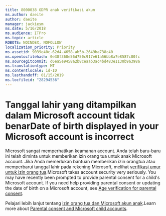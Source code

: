 ```yaml
---
title: 8000038 GDPR anak verifikasi akun
ms.author: daeite
author: daeite
manager: jackiesm
ms.date: 5/16/2018
ms.audience: ITPro
ms.topic: article
ROBOTS: NOINDEX, NOFOLLOW
localization_priority: Priority
ms.assetid: 9039e40c-62d4-4658-ab5b-2649ba738c40
ms.openlocfilehash: 0e38f360e56d750c917e61a56bb8a7e8587c00fc
ms.sourcegitcommit: d6ea5e9458a2b8ceaab3ac4bd483e1130b9a398a
ms.translationtype: MT
ms.contentlocale: id-ID
ms.lasthandoff: 01/15/2019
ms.locfileid: "28294536"
---
```

# <a name="date-of-birth-displayed-in-your-microsoft-account-is-incorrect"></a><span data-ttu-id="49bca-102">Tanggal lahir yang ditampilkan dalam Microsoft account tidak benar</span><span class="sxs-lookup"><span data-stu-id="49bca-102">Date of birth displayed in your Microsoft account is incorrect</span></span>

<span data-ttu-id="49bca-p101">Microsoft sangat memperhatikan keamanan account. Anda telah baru-baru ini telah diminta untuk memberikan izin orang tua untuk anak Microsoft account. Jika Anda memerlukan bantuan memberikan izin orangtua atau memperbarui tanggal lahir pada rekening Microsoft, melihat [verifikasi umur untuk izin orang tua](https://go.microsoft.com/fwlink/p/?linkid=874364).</span><span class="sxs-lookup"><span data-stu-id="49bca-p101">Microsoft takes account security very seriously. You may have recently been prompted to provide parental consent for a child's Microsoft account. If you need help providing parental consent or updating the date of birth on a Microsoft account, see [Age verification for parental consent](https://go.microsoft.com/fwlink/p/?linkid=874364).</span></span>
  
<span data-ttu-id="49bca-106">Pelajari lebih lanjut tentang [izin orang tua dan Microsoft akun anak](https://go.microsoft.com/fwlink/p/?linkid=874365).</span><span class="sxs-lookup"><span data-stu-id="49bca-106">Learn more about [Parental consent and Microsoft child accounts](https://go.microsoft.com/fwlink/p/?linkid=874365).</span></span>
  

